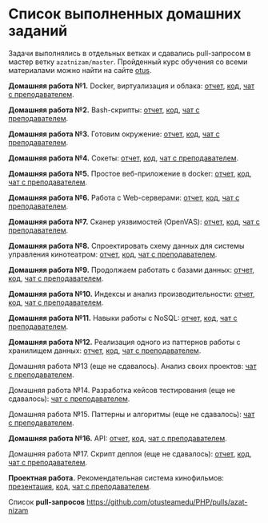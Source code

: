# Список выполненных домашних заданий
Задачи выполнялись в отдельных ветках и сдавались pull-запросом в мастер ветку `azatnizam/master`.
Пройденный курс обучения со всеми материалами можно найти на сайте [otus](https://otus.ru/learning/40059/).

**Домашняя работа №1.** Docker, виртуализация и облака: [отчет](https://github.com/otusteamedu/PHP/pull/479), [код](https://github.com/otusteamedu/PHP/tree/azatnizam/hw1), [чат с преподавателем](https://otus.ru/learning/40059/#/homework-chat/5044/).

**Домашняя работа №2.** Bash-скрипты: [отчет](https://github.com/otusteamedu/PHP/pull/501), [код](https://github.com/otusteamedu/PHP/tree/azatnizam/hw2), [чат с преподавателем](https://otus.ru/learning/40059/#/homework-chat/5045/).

**Домашняя работа №3.** Готовим окружение: [отчет](https://github.com/otusteamedu/PHP/pull/512), [код](https://github.com/otusteamedu/PHP/tree/azatnizam/hw3), [чат с преподавателем](https://otus.ru/learning/40059/#/homework-chat/5047/).

**Домашняя работа №4.** Сокеты: [отчет](https://github.com/otusteamedu/PHP/pull/545), [код](https://github.com/otusteamedu/PHP/tree/azatnizam/hw4), [чат с преподавателем](https://otus.ru/learning/40059/#/homework-chat/5046/).

**Домашняя работа №5.** Простое веб-приложение в docker: [отчет](https://github.com/otusteamedu/PHP/pull/569), [код](https://github.com/otusteamedu/PHP/tree/azatnizam/hw5), [чат с преподавателем](https://otus.ru/learning/40059/#/homework-chat/5049/).

**Домашняя работа №6.** Работа с Web-серверами: [отчет](https://github.com/otusteamedu/PHP/pull/587), [код](https://github.com/otusteamedu/PHP/tree/azatnizam/hw6.1), [чат с преподавателем](https://otus.ru/learning/40059/#/homework-chat/5048/).

**Домашняя работа №7.** Сканер уязвимостей (OpenVAS): [отчет](https://github.com/otusteamedu/PHP/pull/581), [код](https://github.com/otusteamedu/PHP/tree/azatnizam/hw7), [чат с преподавателем](https://otus.ru/learning/40059/#/homework-chat/5050/).

**Домашняя работа №8.** Спроектировать схему данных для системы управления кинотеатром: [отчет](https://github.com/otusteamedu/PHP/blob/azatnizam/hw8/README.md), [код](https://github.com/otusteamedu/PHP/tree/azatnizam/hw8), [чат с преподавателем](https://otus.ru/learning/40059/#/homework-chat/5051/).

**Домашняя работа №9.** Продолжаем работать с базами данных: [отчет](https://github.com/otusteamedu/PHP/blob/azatnizam/hw9/README.md), [код](https://github.com/otusteamedu/PHP/tree/azatnizam/hw9), [чат с преподавателем](https://otus.ru/learning/40059/#/homework-chat/5052/).

**Домашняя работа №10.** Индексы и анализ производительности: [отчет](https://github.com/otusteamedu/PHP/blob/azatnizam/hw10/README.md), [код](https://github.com/otusteamedu/PHP/tree/azatnizam/hw10), [чат с преподавателем](https://otus.ru/learning/40059/#/homework-chat/5053/).

**Домашняя работа №11.** Навыки работы с NoSQL: [отчет](https://github.com/otusteamedu/PHP/blob/azatnizam/hw11/README.md), [код](https://github.com/otusteamedu/PHP/tree/azatnizam/hw11), [чат с преподавателем](https://otus.ru/learning/40059/#/homework-chat/5054/).

**Домашняя работа №12.** Реализация одного из паттернов работы с хранилищем данных: [отчет](https://github.com/otusteamedu/PHP/blob/azatnizam/hw12/README.md), [код](https://github.com/otusteamedu/PHP/tree/azatnizam/hw12), [чат с преподавателем](https://otus.ru/learning/40059/#/homework-chat/5055/).

Домашняя работа №13 (еще не сдавалось). Анализ своих проектов: [чат с преподавателем](https://otus.ru/learning/40059/#/homework-chat/5056/).

Домашняя работа №14. Разработка кейсов тестирования (еще не сдавалось): [чат с преподавателем](https://otus.ru/learning/40059/#/homework-chat/5057/).

Домашняя работа №15. Паттерны и алгоритмы (еще не сдавалось): [чат с преподавателем](https://otus.ru/learning/40059/#/homework-chat/5058/).

**Домашняя работа №16.** API: [отчет](https://github.com/otusteamedu/PHP/blob/azatnizam/hw16.2/README.md), [код](https://github.com/otusteamedu/PHP/tree/azatnizam/hw16.2), [чат с преподавателем](https://otus.ru/learning/40059/#/homework-chat/5059/).

Домашняя работа №17. Скрипт деплоя (еще не сдавалось): [отчет](), [код](), [чат с преподавателем](https://otus.ru/learning/40059/#/homework-chat/5060/).

**Проектная работа.** Рекомендательная система кинофильмов: [презентация](https://docs.google.com/presentation/d/18wNBSEmi1QneVSiZFL3U5Fdskti4zZG7RFQd4YxuhsU/), [код](https://github.com/azat-nizam/otus_diploma_alice), [чат с преподавателем](https://otus.ru/learning/40059/#/homework-chat/5061/).

Список **pull-запросов** https://github.com/otusteamedu/PHP/pulls/azat-nizam